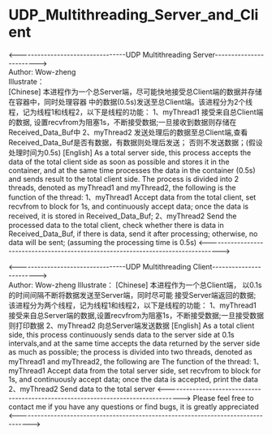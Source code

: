 # UDP_Multithreading_Server_and_Client
<---------------------------------UDP Multithreading Server------------------------>  
Author: Wow-zheng    
Illustrate：  
    [Chinese]
    本进程作为一个总Server端，尽可能快地接受总Client端的数据并存储在容器中，同时处理容器
    中的数据(0.5s)发送至总Client端。该进程分为2个线程，记为线程1和线程2，以下是线程的功能：
    1、myThread1
    接受来自总Client端的数据, 设置recvfrom为阻塞1s，不断接受数据;一旦接收到数据则存储在
    Received_Data_Buf中
    2、myThread2
    发送处理后的数据至总Client端,查看Received_Data_Buf是否有数据，有数据则处理后发送；
    否则不发送数据；(假设处理时间为0.5s)
    [English]
    As a total server side, this process accepts the data of the total client side
    as soon as possible and stores it in the container, and at the same time
    processes the data in the container (0.5s) and sends result to the total client side.
    The process is divided into 2 threads, denoted as myThread1 and myThread2, the
    following is the function of the thread:
    1、myThread1
    Accept data from the total client, set recvfrom to block for 1s, and continuously
    accept data; once the data is received, it is stored in Received_Data_Buf;
    2、myThread2
    Send the processed data to the total client, check whether there is data in
    Received_Data_Buf, if there is data, send it after processing; otherwise, no
    data will be sent; (assuming the processing time is 0.5s)
<---------------------------------------------------------------------------------->  
  
<---------------------------------UDP Multithreading Client------------------------>  
Author: Wow-zheng
Illustrate： 
    [Chinese]
    本进程作为一个总Client端， 以0.1s的时间间隔不断将数据发送至Server端，同时尽可能
    接受Server端返回的数据; 该进程分为两个线程，记为线程1和线程2，以下是线程的功能：
    1、myThread1
    接受来自总Server端的数据,设置recvfrom为阻塞1s，不断接受数据;一旦接受数据则打印数据
    2、myThread2
    向总Server端发送数据
    [English]
    As a total client side, this process continuously sends data to the server
    side at 0.1s intervals,and at the same time accepts the data returned by the
    server side as much as possible; the process is divided into two threads,
    denoted as myThread1 and myThread2, the following are The function of the thread:
    1、myThread1
    Accept data from the total server side, set recvfrom to block for 1s, and
    continuously accept data; once the data is accepted, print the data
    2、myThread2
    Send data to the total server
<---------------------------------------------------------------------------------->
    Please feel free to contact me if you have any questions or find bugs, it is greatly appreciated
<---------------------------------------------------------------------------------->